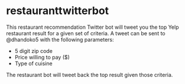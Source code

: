 # restauranttwitterbot
This restaurant recommendation Twitter bot will tweet you the top Yelp restaurant result for a given set of criteria. A tweet can be sent to @dhandoko5 with the following parameters:
- 5 digit zip code
- Price willing to pay ($)
- Type of cuisine

The restaurant bot will tweet back the top result given those criteria. 
